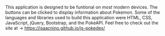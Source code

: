 This application is designed to be funtional on _most_ modern devices.
The buttons can be clicked to display information about Pokemon. 
Some of the languages and libraries used to build this application were HTML, CSS, JavaScript, jQuery, Bootstrap, and the PokeAPI. 
Feel free to check out the site at -> https://isaacnino.github.io/js-pokedex/